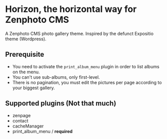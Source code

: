 # Horizon, the horizontal way for Zenphoto CMS
A Zenphoto CMS photo gallery theme.
Inspired by the defunct Expositio theme (Wordpress).

## Prerequisite
- You need to activate the `print_album_menu` plugin in order to list albums on the menu.
- You can't use sub-albums, only first-level.
- There is no pagination, you must edit the pictures per page according to your biggest gallery.

## Supported plugins (Not that much)
- zenpage
- contact
- cacheManager
- print_album_menu / **required**
